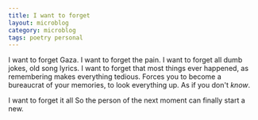 ```yaml
---
title: I want to forget
layout: microblog
category: microblog
tags: poetry personal
---
```

I want to forget Gaza.
I want to forget the pain.
I want to forget all dumb jokes, old song lyrics.
I want to forget that most things ever happened, 
as remembering makes everything tedious.
Forces you to become a bureaucrat of your memories, to look everything up.
As if you don't *know*.

I want to forget it all
So the person of the next moment 
can finally start a new.
